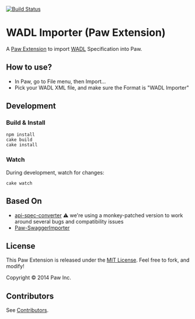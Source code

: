 [![Build Status](https://travis-ci.org/luckymarmot/Paw-WADLImporter.svg?branch=master)](https://travis-ci.org/luckymarmot/Paw-WADLImporter)

# WADL Importer (Paw Extension)

A [Paw Extension](http://luckymarmot.com/paw/extensions/) to import [WADL](http://www.w3.org/Submission/wadl/) Specification into Paw.

## How to use?

* In Paw, go to File menu, then Import...
* Pick your WADL XML file, and make sure the Format is "WADL Importer"

## Development

### Build & Install

```shell
npm install
cake build
cake install
```

### Watch

During development, watch for changes:

```shell
cake watch
```

## Based On

* [api-spec-converter](https://github.com/lucybot/api-spec-converter) :warning: we're using a monkey-patched version to work around several bugs and compatibility issues
* [Paw-SwaggerImporter](https://github.com/luckymarmot/Paw-SwaggerImporter)

## License

This Paw Extension is released under the [MIT License](LICENSE). Feel free to fork, and modify!

Copyright © 2014 Paw Inc.

## Contributors

See [Contributors](https://github.com/luckymarmot/Paw-WADLImporter/graphs/contributors).
